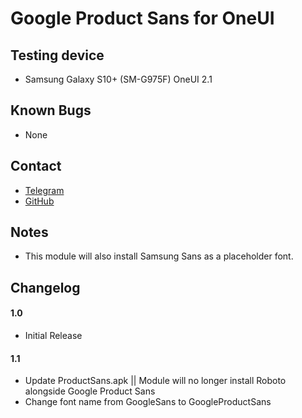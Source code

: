 # Google Product Sans for OneUI
## Testing device

- Samsung Galaxy S10+ (SM-G975F) OneUI 2.1

## Known Bugs

- None

## Contact

- <a href="https://t.me/alperen_ozturk">Telegram</a>
- <a href="https://github.com/Alperen-Ozturk/googleproductsans-oneui/">GitHub</a>

## Notes

- This module will also install Samsung Sans as a placeholder font.

## Changelog

#### 1.0

- Initial Release

#### 1.1

- Update ProductSans.apk || Module will no longer install Roboto alongside Google Product Sans
- Change font name from GoogleSans to GoogleProductSans
